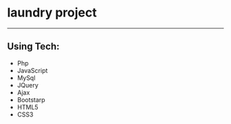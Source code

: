 # laundry project

---
## Using Tech:

* Php
* JavaScript
* MySql
* JQuery
* Ajax
* Bootstarp
* HTML5
* CSS3


